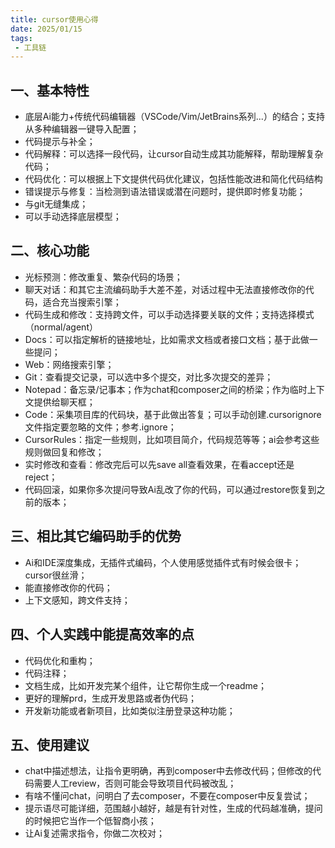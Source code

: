 ```yaml
---
title: cursor使用心得
date: 2025/01/15
tags:
 - 工具链
---
```


## 一、基本特性
* 底层Ai能力+传统代码编辑器（VSCode/Vim/JetBrains系列...）的结合；支持从多种编辑器一键导入配置；
* 代码提示与补全；
* 代码解释：可以选择一段代码，让cursor自动生成其功能解释，帮助理解复杂代码；
* 代码优化：可以根据上下文提供代码优化建议，包括性能改进和简化代码结构
* 错误提示与修复：当检测到语法错误或潜在问题时，提供即时修复功能；
* 与git无缝集成；
* 可以手动选择底层模型；

## 二、核心功能
* 光标预测：修改重复、繁杂代码的场景；
* 聊天对话：和其它主流编码助手大差不差，对话过程中无法直接修改你的代码，适合充当搜索引擎；
* 代码生成和修改：支持跨文件，可以手动选择要关联的文件；支持选择模式（normal/agent）
* Docs：可以指定解析的链接地址，比如需求文档或者接口文档；基于此做一些提问；
* Web：网络搜索引擎；
* Git：查看提交记录，可以选中多个提交，对比多次提交的差异；
* Notepad：备忘录/记事本；作为chat和composer之间的桥梁；作为临时上下文提供给聊天框；
* Code：采集项目库的代码块，基于此做出答复；可以手动创建.cursorignore文件指定要忽略的文件；参考.ignore；
* CursorRules：指定一些规则，比如项目简介，代码规范等等；ai会参考这些规则做回复和修改；
* 实时修改和查看：修改完后可以先save all查看效果，在看accept还是reject；
* 代码回滚，如果你多次提问导致Ai乱改了你的代码，可以通过restore恢复到之前的版本；

## 三、相比其它编码助手的优势
* Ai和IDE深度集成，无插件式编码，个人使用感觉插件式有时候会很卡；cursor很丝滑；
* 能直接修改你的代码；
* 上下文感知，跨文件支持；

## 四、个人实践中能提高效率的点
* 代码优化和重构；
* 代码注释；
* 文档生成，比如开发完某个组件，让它帮你生成一个readme；
* 更好的理解prd，生成开发思路或者伪代码；
* 开发新功能或者新项目，比如类似注册登录这种功能；

## 五、使用建议
* chat中描述想法，让指令更明确，再到composer中去修改代码；但修改的代码需要人工review，否则可能会导致项目代码被改乱；
* 有啥不懂问chat，问明白了去composer，不要在composer中反复尝试；
* 提示语尽可能详细，范围越小越好，越是有针对性，生成的代码越准确，提问的时候把它当作一个低智商小孩；
* 让Ai复述需求指令，你做二次校对；
